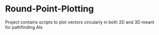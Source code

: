 # Round-Point-Plotting
 Project contains scripts to plot vectors circularly in both 2D and 3D meant for pathfinding AIs

